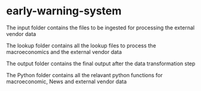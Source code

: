# early-warning-system

The input folder contains the files to be ingested for processing the external vendor data

The lookup folder contains all the lookup files to process the macroeconomics and the external vendor data

The output folder contains the final output after the data transformation step

The Python folder contains all the relavant python functions for macroeconomic, News and external vendor data
